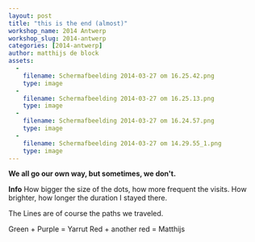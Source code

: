 ```yaml
---
layout: post
title: "this is the end (almost)"
workshop_name: 2014 Antwerp
workshop_slug: 2014-antwerp
categories: [2014-antwerp]
author: matthijs de block
assets:
  -
    filename: Schermafbeelding 2014-03-27 om 16.25.42.png
    type: image
  -
    filename: Schermafbeelding 2014-03-27 om 16.25.13.png
    type: image
  -
    filename: Schermafbeelding 2014-03-27 om 16.24.57.png
    type: image
  -
    filename: Schermafbeelding 2014-03-27 om 14.29.55_1.png
    type: image
---
```

**We all go our own way, but sometimes, we don't.**


**Info**
How bigger the size of the dots, how more frequent the visits. How brighter, how longer the duration I stayed there.

The Lines are of course the paths we traveled.

Green + Purple = Yarrut Red + another red = Matthijs
